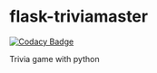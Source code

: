 # flask-triviamaster

[![Codacy Badge](https://api.codacy.com/project/badge/Grade/c1e3597e869c43c0a4db63ead2fd341b)](https://app.codacy.com/gh/Haki-Malai/flask-triviamaster?utm_source=github.com&utm_medium=referral&utm_content=Haki-Malai/flask-triviamaster&utm_campaign=Badge_Grade_Settings)

Trivia game with python
